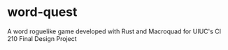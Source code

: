 # word-quest

A word roguelike game developed with Rust and Macroquad for UIUC's CI 210 Final Design Project
